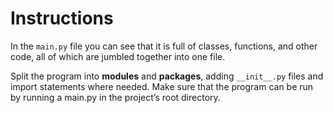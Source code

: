 # Instructions 

In the `main.py` file you can see that it is full of classes, functions, and other code, all of which are jumbled together into one file.

Split the program into **modules** and **packages**, adding `__init__.py` files and import statements where needed. Make sure that the program can be run by running a main.py in the project’s root directory.
